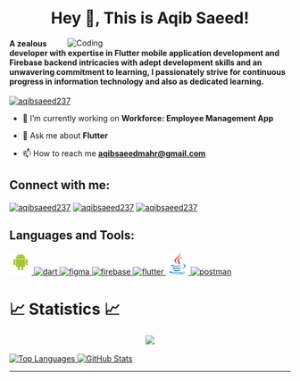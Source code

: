 <h1 align="center">Hey 👋, This is Aqib Saeed!</h1>
<!-- <p align="center"> <img src="https://komarev.com/ghpvc/?username=aqibsaeed237&label=Profile%20views&color=0e75b6&style=flat" alt="aqibsaeed237" /> </p> -->
<img align="right" alt="Coding" width="400" src="https://media.tenor.com/rePDfDWO3XoAAAAd/hacking.gif">

<h4 align="left">A zealous developer with expertise in Flutter mobile application development and Firebase backend intricacies with adept development skills and an unwavering commitment to learning, I passionately strive for continuous progress in information technology and also as dedicated learning.</h4>

<p align="left"> <a href="https://twitter.com/aqibsaeed237?t=XmCH4zdsiUMRg35JihA2VA&s=09" target="blank"><img src="https://img.shields.io/twitter/follow/aqibsaeed237?logo=twitter&style=for-the-badge" alt="aqibsaeed237" /></a> </p>

- 🔭 I’m currently working on **Workforce: Employee Management App**

<!--- 🌱 I’m currently learning **Node JS, Mongo db, Figma**-->

- 💬 Ask me about **Flutter**

- 📫 How to reach me **aqibsaeedmahr@gmail.com**

<h2 align="left">Connect with me:</h2>
<p align="left">
<a href="https://www.linkedin.com/in/aqibsaeed237/" target="blank"><img align="center" src="https://raw.githubusercontent.com/rahuldkjain/github-profile-readme-generator/master/src/images/icons/Social/linked-in-alt.svg" alt="aqibsaeed237" height="30" width="40" /></a> 
<a href="https://twitter.com/aqibsaeed237?t=XmCH4zdsiUMRg35JihA2VA&s=09" target="blank"><img align="center" src="https://raw.githubusercontent.com/rahuldkjain/github-profile-readme-generator/master/src/images/icons/Social/twitter.svg" alt="aqibsaeed237" height="30" width="40" /></a>
<a href="https://www.instagram.com/aqibsaeed237/" target="blank"><img align="center" src="https://raw.githubusercontent.com/rahuldkjain/github-profile-readme-generator/master/src/images/icons/Social/instagram.svg" alt="aqibsaeed237" height="30" width="40" /></a>


</p>

<h2 align="left">Languages and Tools:</h2>
<p align="left"> <a href="https://developer.android.com" target="_blank" rel="noreferrer"> <img src="https://raw.githubusercontent.com/devicons/devicon/master/icons/android/android-original-wordmark.svg" alt="android" width="40" height="40"/> </a>  <a href="https://dart.dev" target="_blank" rel="noreferrer"> <img src="https://www.vectorlogo.zone/logos/dartlang/dartlang-icon.svg" alt="dart" width="40" height="40"/> </a> <a href="https://www.figma.com/" target="_blank" rel="noreferrer"> <img src="https://www.vectorlogo.zone/logos/figma/figma-icon.svg" alt="figma" width="40" height="40"/> </a> <a href="https://firebase.google.com/" target="_blank" rel="noreferrer"> <img src="https://www.vectorlogo.zone/logos/firebase/firebase-icon.svg" alt="firebase" width="40" height="40"/> </a> <a href="https://flutter.dev" target="_blank" rel="noreferrer"> <img src="https://www.vectorlogo.zone/logos/flutterio/flutterio-icon.svg" alt="flutter" width="40" height="40"/> </a> <a href="https://www.adobe.com/in/products/illustrator.html" target="_blank" rel="noreferrer">  </a> <a href="https://www.java.com" target="_blank" rel="noreferrer"> <img src="https://raw.githubusercontent.com/devicons/devicon/master/icons/java/java-original.svg" alt="java" width="40" height="40"/> </a> <a href="https://postman.com" target="_blank" rel="noreferrer"> <img src="https://www.vectorlogo.zone/logos/getpostman/getpostman-icon.svg" alt="postman" width="40" height="40"/> </a> </p>

# 📈 Statistics 📈


<p align="center">
  <a href="https://github.com/aqibsaeed237">
<!--     <img src="https://github-readme-stats.vercel.app/api?username=aqibsaeed237&show_icons=true&theme=github_dark&hide_border=true" /> -->
    <img src="https://github-readme-streak-stats.herokuapp.com/?user=aqibsaeed237&theme=github-dark-blue&hide_border=true" />

[//]: # (    <img src="https://activity-graph.herokuapp.com/graph?username=aqibsaeed237&theme=react-dark" />)
![Top Languages](https://github-readme-stats.vercel.app/api/top-langs?username=aqibsaeed237&show_icons=true&locale=en&theme=react-dark)
![GitHub Stats](https://github-readme-stats.vercel.app/api?username=aqibsaeed237&show_icons=true&locale=en&theme=react-dark)
</a>
</p>






<!-- <p  align="center">
<img src="https://user-images.githubusercontent.com/73097560/115834477-dbab4500-a447-11eb-908a-139a6edaec5c.gif">             
<br> -->
<hr>
</div>
<p>
  



